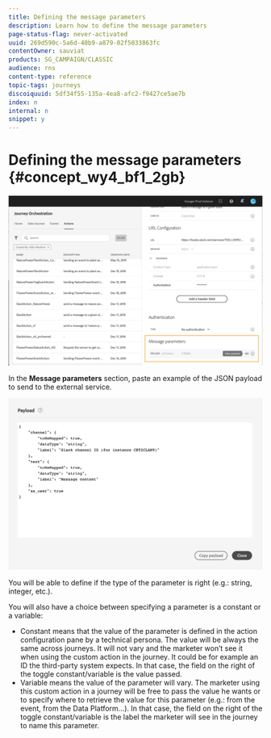 ```yaml
---
title: Defining the message parameters
description: Learn how to define the message parameters
page-status-flag: never-activated
uuid: 269d590c-5a6d-40b9-a879-02f5033863fc
contentOwner: sauviat
products: SG_CAMPAIGN/CLASSIC
audience: rns
content-type: reference
topic-tags: journeys
discoiquuid: 5df34f55-135a-4ea8-afc2-f9427ce5ae7b
index: n
internal: n
snippet: y
---
```


# Defining the message parameters {#concept_wy4_bf1_2gb}

![](../assets/messageparameterssection.png)

In the **Message parameters** section, paste an example of the JSON payload to send to the external service.

![](../assets/customactionpayloadmessage.png)

You will be able to define if the type of the parameter is right (e.g.: string, integer, etc.).

You will also have a choice between specifying a parameter is a constant or a variable:

* Constant means that the value of the parameter is defined in the action configuration pane by a technical persona. The value will be always the same across journeys. It will not vary and the marketer won’t see it when using the custom action in the journey. It could be for example an ID the third-party system expects. In that case, the field on the right of the toggle constant/variable is the value passed.
* Variable means the value of the parameter will vary. The marketer using this custom action in a journey will be free to pass the value he wants or to specify where to retrieve the value for this parameter (e.g.: from the event, from the Data Platform…). In that case, the field on the right of the toggle constant/variable is the label the marketer will see in the journey to name this parameter.
